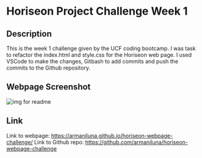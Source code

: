 # Horiseon Project Challenge Week 1

## Description

This is the week 1 challenge given by the UCF coding bootcamp. I was task to refactor the index.html and style.css for the Horiseon web page. I used VSCode to make the changes, Gitbash to add commits and push the commits to the Github repository. 

## Webpage Screenshot
![img for readme](https://armaniluna.github.io/horiseon-webpage-challenge/)
## Link 

Link to webpage: https://armaniluna.github.io/horiseon-webpage-challenge/
Link to Github repo: https://github.com/armaniluna/horiseon-webpage-challenge